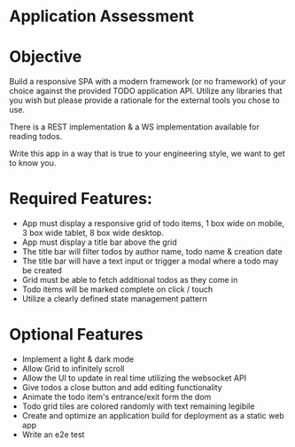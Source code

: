 # Application Assessment

# Objective

Build a responsive SPA with a modern framework (or no framework) of your choice against the provided TODO application API. Utilize any libraries that you wish but please provide a rationale for the external tools you chose to use.

There is a REST implementation & a WS implementation available for reading todos.

Write this app in a way that is true to your engineering style, we want to get to know you.

# Required Features:

- App must display a responsive grid of todo items, 1 box wide on mobile, 3 box wide tablet, 8 box wide desktop.
- App must display a title bar above the grid
- The title bar will filter todos by author name, todo name & creation date
- The title bar will have a text input or trigger a modal where a todo may be created
- Grid must be able to fetch additional todos as they come in
- Todo items will be marked complete on click / touch
- Utilize a clearly defined state management pattern

# Optional Features

- Implement a light & dark mode
- Allow Grid to infinitely scroll
- Allow the UI to update in real time utilizing the websocket API
- Give todos a close button and add editing functionality
- Animate the todo item's entrance/exit form the dom
- Todo grid tiles are colored randomly with text remaining legibile
- Create and optimize an application build for deployment as a static web app
- Write an e2e test
